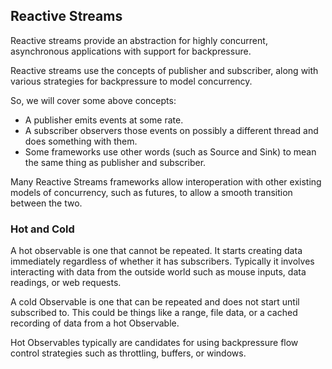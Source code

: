 ## Reactive Streams

Reactive streams provide an abstraction for highly concurrent, asynchronous applications with support for backpressure.

Reactive streams use the concepts of publisher and subscriber, along with various strategies for backpressure to model concurrency.

So, we will cover some above concepts:
- A publisher emits events at some rate.
- A subscriber observers those events on possibly a different thread and does something with them.
- Some frameworks use other words (such as Source and Sink) to mean the same thing as publisher and subscriber.

Many Reactive Streams frameworks allow
interoperation with other existing models of concurrency, such as futures,
to allow a smooth transition between the two.

### Hot and Cold

A hot observable is one that cannot be repeated. It starts creating data immediately regardless of whether it has subscribers.
Typically it involves interacting with data from the outside world such as mouse inputs, data readings, or web requests.

A cold Observable is one that can be repeated and does not start until
subscribed to. This could be things like a range, file data, or a cached
recording of data from a hot Observable.

Hot Observables typically are candidates for using backpressure flow
control strategies such as throttling, buffers, or windows.